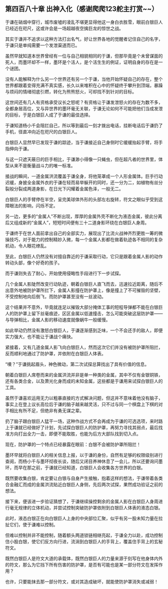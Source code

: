 ## 第四百八十章 出神入化（感谢爬爬123舵主打赏~~）
于谦在硝烟中穿行，城市废墟的凌乱不堪更显得他这一身白衣胜雪，眼前白银巨人已经近在咫尺，这或许会是一场超越夜空擒巨龙的惊世之战。

其实于谦并不追求以这种方法打出名气，好让世界各地的觉醒者记住自己的名字，于谦只是单纯需要一个发泄渠道而已。

虽然早就知道本世界曾经有一位与自己相貌相同的于谦，但那毕竟是个未曾谋面的死人，而墨环却不一样，墨环是个活人，是个活生生的例证，证明自身的存在是一个谜团。

没有人能解释为什么另一个世界还有另一个于谦，当他开始怀疑自己的存在，整个世界都跟着变得充满不真实感，长久以来堆积在心中的怀疑终于攀升到顶端，暴躁与烦闷的情绪彻底引燃，转化为熊熊怒火，可却找不到针对的目标。

这世间还有几人有资格承受议长之怒呢？有资格让于谦发泄怒火的存在为数不多，全都身居高位，又与异世界的墨环毫无关联，于谦无论如何不可能把他们当成发泄的目标，于是白银巨人成了于谦的最佳选择。

于谦知道杨小千会阻拦自己，所以等到最后一刻才拨出电话，挂断电话后于谦扔了手机，径直冲向近在咫尺的白银巨人。

白银巨人显然早已发现于谦的踪迹，当于谦接近自己身侧时它缓缓抬起手臂，将手指伸向于谦。

与这一只遮天蔽日的巨手相比，于谦渺小得像一只蝇虫，但在超凡者的世界里，体型从来不是衡量战斗力的唯一标准。

接战的瞬间，一道金属洪流覆盖于谦全身，将他笼罩成一个人形金属体。巨手行动迟缓，身披全金属外衣的于谦在轻而易举躲开的同时，还一分为二，如植物有丝分裂般分裂成两道身影，在日光下闪耀着金属色泽，一般无二。

白银巨人的手臂停在半空，呈完美球体外形的头部左右旋转，符文之眼似乎受到这障眼法的影响，闪烁不定。

另一边，更多的“金属人”不断出现，厚厚的金属外壳不断化为液态金属，彼此分离后又组成新的“金属人”，短短时间便有三十二道身影环绕在白银巨人身周。

于谦终于在世人面前拿出自己的全部实力，展现出了比流火战神齐烈更胜一筹的微操技巧，对于能力的控制精妙入微，每一个金属人影都在做着轨迹各不相同的复杂机动，令人眼花缭乱。

至此，白银巨人仍然没有对擅自靠近的于谦采取行动，它只是跟着金属人影的动作转动头部，像个好奇的孩子。

而于谦则失去了耐心，开始使用侵略性手段进行下一步试探。

几个金属人影陡然改变行动轨迹，朝着白银巨人直飞而去，迅速拉近距离，随后不出意外地被防护罩所拦下，金属人影撞在防护罩上，像是撞上了不可摧毁的坚壁，不受控制地向后倒飞，而防护罩甚至没有一丝波动。

这个结果并不意外，毕竟就连足以摧毁大部分掩体工事的短程导弹都不能在白银巨人的防护罩上留下丝毫痕迹，区区金属以低速撞击，怎么可能突破这层防护罩——与导弹相比，金属人影的移动速度就像蜗牛一般缓慢。

如此举动仍然没有激怒白银巨人，于谦逐渐感到乏味，一个不会还手的敌人，即便实力强大，也不能让于谦战个痛快。

紧接着，又有几道金属人影飞向白银巨人，然而这次它们并没有被防护罩所阻拦，反而顺利地通过了防护罩，并依附在白银巨人体表。

“噢？”于谦挑起眉头，神色微动，第二次试探总算找出了具有价值的信息。

朝着白银巨人席卷而来的金属洪流并非是单一种类的金属，其中不仅有金银铜铁，还有各类合金，以及萧光化身而成的未知金属，这些都是于谦用来试探白银巨人的工具。

虽然于谦喜欢运用无力以粗暴直接的方式解决问题，但这并不意味着他没有脑子，事实上在登上议长高位后于谦的脑子越来越灵活，只不过与同一个棋盘上下棋的对手相比有所不足，但绝非有勇无谋之辈。

扔了脑子跟白银巨人猛干一场，这种作战方式不会再成为于谦的可选选项，来时路上于谦就已经做好了计划，先试探白银巨人的防护罩，再努力寻找其弱点，最后找准方向打出全力一击，即便不能取胜，也能为后方大部队找到切入点。

现在，防护罩的一个特点已经暴露在眼前：白银不会被防护罩所阻拦！

墨环早就将白银巨人的相关信息上报，以于谦的身份，自然有足够的权限级别进行查阅，而杨小千与墨环彻夜长谈，随后又闭目养神休息了一会儿，所以还要询问墨环，而早在那之前，于谦就已经知道，白银巨人会收集各方世界的白银。

既然要收集白银，肯定要让白银与自身产生接触，抱着这样的想法，于谦带着各类合金融汇而成的金属洪流贴近白银巨人身侧，先后两次试探，果然成功验证之前的想法。

接下来，便该进一步验证猜想了，于谦继续操控剩余的金属人影在白银巨人身周进行毫无规律的立体机动，并尝试控制突破防护罩依附到白银巨人体表的液态白银。

此时，液态白银正在向白银巨人上身的中央部位汇聚，似乎有另一股未知力量在拉扯它们，使于谦难以控制。

但难以控制并非不能控制，随着额头两道锁链相继亮起，于谦全力以赴，成功控制住小股白银，使它们反方向行进，流淌到白银巨人的手背上，覆盖住手背上的玄秘符文。

既然白银巨人是符文大道的承载体，既然白银巨人的力量来源于刻写在他身体内外的符文，那么为它挡下所有伤害的防护罩，是否有可能也是某一部分符文在发挥作用？

也许，只要能抹去那一部分符文，或对其造成破坏，就能使防护罩消失或减弱！

